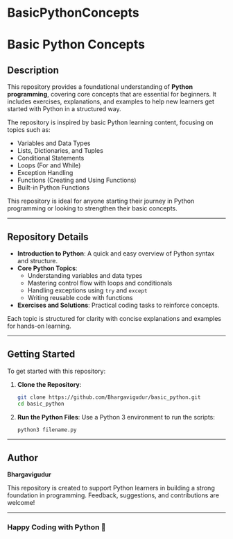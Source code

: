 # BasicPythonConcepts
# Basic Python Concepts

## Description
This repository provides a foundational understanding of **Python programming**, covering core concepts that are essential for beginners. It includes exercises, explanations, and examples to help new learners get started with Python in a structured way.

The repository is inspired by basic Python learning content, focusing on topics such as:
- Variables and Data Types
- Lists, Dictionaries, and Tuples
- Conditional Statements
- Loops (For and While)
- Exception Handling
- Functions (Creating and Using Functions)
- Built-in Python Functions

This repository is ideal for anyone starting their journey in Python programming or looking to strengthen their basic concepts.

---

## Repository Details
- **Introduction to Python**: A quick and easy overview of Python syntax and structure.
- **Core Python Topics**:
  - Understanding variables and data types
  - Mastering control flow with loops and conditionals
  - Handling exceptions using `try` and `except`
  - Writing reusable code with functions
- **Exercises and Solutions**: Practical coding tasks to reinforce concepts.

Each topic is structured for clarity with concise explanations and examples for hands-on learning.

---

## Getting Started
To get started with this repository:
1. **Clone the Repository**:
   ```bash
   git clone https://github.com/Bhargavigudur/basic_python.git
   cd basic_python
   ```
2. **Run the Python Files**:
   Use a Python 3 environment to run the scripts:
   ```bash
   python3 filename.py
   ```

---

## Author
**Bhargavigudur**

This repository is created to support Python learners in building a strong foundation in programming. Feedback, suggestions, and contributions are welcome!

---

### Happy Coding with Python 🐍
